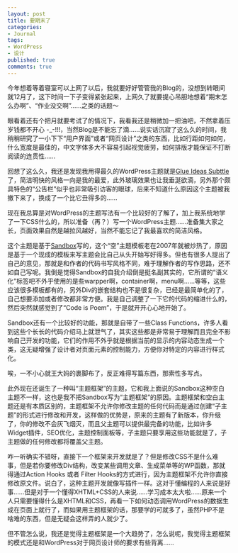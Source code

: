 ```yaml
---
layout: post
title: 要期末了
categories:
- Journal
tags:
- WordPress
- 设计
published: true
comments: true
---
```

<p>今年想着等着寝室可以上网了以后，我就要好好管管我的Blog的，没想到转眼间就12月了，这下时间一下子变得紧张起来，上网久了就要提心吊胆地想着“期末怎么办啊”、“作业没交啊”……之类的话题～</p>

<p>眼看着还有个把月就要考试了的情况下，我看我还是稍微加一把油吧，不然拿着压岁钱都不开心 -_-!!!，当然Blog是不能忘了滴……说实话沉寂了这么久的时间，我稍稍研究了一小下下“用户界面”或者“网页设计”之类的东西，比如行距如何如何，什么宽度是最佳的，中文字体多大不容易引起视觉疲劳，如何排版才能保证不打断阅读的连贯性……</p>

<p>回想了这么久，我还是发现我用得最久的WordPress主题就是<a href="http://gluedideas.com/downloads/subtle/">Glue Ideas Subttle</a>了，简洁明快的风格一向是我的最爱，此外玻璃效果也让我垂涎欲滴，另外那个颇具特色的“公告栏”似乎也非常吸引访客的眼球，后来不知道什么原因这个主题被我撤下来了，换成了一个比它丑得多的……</p>

<p>现在我总算是对WordPress的主题写法有一个比较好的了解了，加上我系统地学了一下CSS什么的，所以准备（再？）写一个WordPress主题……准备集大家之长，页面效果自然是越拉风越好，当然不能忘记了我最喜欢的简洁风格。</p>

<p>这个主题是基于<a href="http://www.plaintxt.org/themes/sandbox/">Sandbox</a>写的，这个“空”主题模板老在2007年就被炒热了，原因是基于一个现成的模板来写主题会比自己从头开始写好得多。但也有很多人提出了自己的意见，那就是和作者的代码书写风格不同，难于理解作者的写作思路，还不如自己写呢。我倒是觉得Sandbox的自我介绍倒是挺名副其实的，它所谓的“语义化”标签吧不外乎使用的是些warpper啊，container啊，menu啊……等等，这些应该很多模板都有的，另外Div的嵌套结构也不是很复杂，已经是最简单化的了，自己想要添加或者修改都非常方便。我是自己调整了一下它的代码的缩进什么的，然后突然就感觉到了“Code is Poem”，于是就开开心心地开始了。</p>

<p>Sandbox还有一个比较好的功能，那就是自带了一些Class Functions，许多人看到这些个长长的代码介绍马上就泄气了，其实这些都是非常易于理解而且完全不影响自己开发的功能，它们的作用不外乎就是根据当前的显示的内容动态生成一个类，这无疑增强了设计者对页面元素的控制能力，方便你对特定的内容进行样式化。</p>

<p>唉，一不小心就王大妈的裹脚布了，反正难得写篇东西，那索性多写点。</p>

<p>此外现在还诞生了一种叫“主题框架”的主题，它和我上面说的Sandbox这种空白主题不一样，这也是我不把Sandbox写为“主题框架”的原因。主题框架和空白主题还是有本质区别的，主题框架不允许你修改主题的任何代码而是通过创建“子主题”的形式进行修改和开发，这样做的优势是，原来的主题有了新版本，你升级了，你的修改不会灰飞烟灭，而且父主题可以提供最完备的功能，比如许多Widget插件，SEO优化，主题控制面板等，子主题只要享用这些功能就是了，子主题做的任何修改都将覆盖父主题。</p>

<p>咋一听确实不错呀，直接下一个框架来开发就是了？但是修改CSS不是什么难事，但是若你要修改Div结构，改变某些调用文章、生成菜单等的WP函数，那就得通过Action Hooks 或者 Filter Hooks的方式进行，因为主题框架不允许你直接修改原文件。说白了，这种主题开发就像写插件一样。这对于懂编程的人来说是好事……但是对于一个懂得XHTML+CSS的人来说……学习成本太大啦……原来一个人只需要懂得什么是XHTML和CSS，再看一下如何动态调用WordPress的数据生成在页面上就行了，而如果用主题框架的话，那要学的可就多了，虽然PHP不是啥难的东西，但是无疑会这样弄的人就少了。</p>

<p>但不管怎么说，我还是觉得主题框架是一个大趋势了，怎么说呢，我觉得主题框架的模式还是和WordPress对于网页设计师的要求有些背离……</p>
